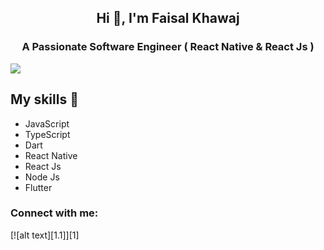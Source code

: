 ##  <p align="center"> Hi 👋, I'm Faisal Khawaj </p>
### <p align="center">  A Passionate Software Engineer ( React Native & React Js ) </p>

![](https://komarev.com/ghpvc/?username=FaisalKhawaj)

## My skills 📜
* JavaScript
* TypeScript
* Dart
* React Native
* React Js
* Node Js
* Flutter

### Connect with me:

[![alt text][1.1]][1]

